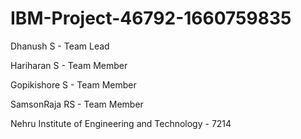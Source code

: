 # IBM-Project-46792-1660759835


Dhanush S - Team Lead

Hariharan S - Team Member

Gopikishore S - Team Member

SamsonRaja RS - Team Member

Nehru Institute of Engineering and Technology - 7214
